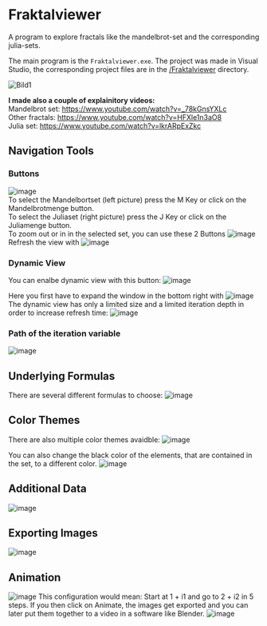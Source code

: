 # Fraktalviewer

A program to explore fractals like the mandelbrot-set and the corresponding julia-sets.

The main program is the `Fraktalviewer.exe`.
The project was made in Visual Studio, the corresponding project files are in the [/Fraktalviewer](https://github.com/steilgedacht/fraktalviewer/tree/main/Fraktalviewer) directory.

![Bild1](https://user-images.githubusercontent.com/89748204/155360978-ba80e03a-d8f0-44be-9e76-141ffc999b51.PNG)

**I made also a couple of explainitory videos:**  
Mandelbrot set: https://www.youtube.com/watch?v=_78kGnsYXLc  
Other fractals: https://www.youtube.com/watch?v=HFXle1n3aO8  
Julia set: https://www.youtube.com/watch?v=lkrARpExZkc  

## Navigation Tools


### Buttons
![image](https://user-images.githubusercontent.com/89748204/155361418-85f21e8c-b685-4a2d-89a5-ee029c275d2f.png)<br/>
To select the Mandelbortset (left picture) press the M Key or click on the Mandelbrotmenge button.<br/>
To select the Juliaset (right picture) press the J Key or click on the Juliamenge button.<br/>
To zoom out or in in the selected set, you can use these 2 Buttons ![image](https://user-images.githubusercontent.com/89748204/155361940-f0847bcd-c76f-422d-8642-e93e346ce1ff.png) <br/>
Refresh the view with ![image](https://user-images.githubusercontent.com/89748204/155362042-8bf9650f-7bf0-481f-a345-a855509bb7b1.png)

### Dynamic View

You can enalbe dynamic view with this button: ![image](https://user-images.githubusercontent.com/89748204/155363161-f8b21631-c3fd-4a7c-af80-3629ea6eacaf.png)

Here you first have to expand the window in the bottom right with ![image](https://user-images.githubusercontent.com/89748204/155362520-e1879969-ac9a-4372-aca4-b4c732f00cf0.png)
The dynamic view has only a limited size and a limited iteration depth in order to increase refresh time:
![image](https://user-images.githubusercontent.com/89748204/155362373-2918ead6-bd50-4e25-9c01-171532c78b48.png)


### Path of the iteration variable
![image](https://user-images.githubusercontent.com/89748204/155362131-3134992b-98bd-496e-8445-26a45d1b646c.png)

## Underlying Formulas
There are several different formulas to choose:
![image](https://user-images.githubusercontent.com/89748204/155363332-bb5e29b6-96b7-417a-a275-0eb4859a03ab.png)


## Color Themes
There are also multiple color themes avaidble:
![image](https://user-images.githubusercontent.com/89748204/155363415-74d1c211-101b-4af0-af7c-78eb67744130.png)

You can also change the black color of the elements, that are contained in the set, to a different color.
![image](https://user-images.githubusercontent.com/89748204/155363475-55dfcb00-b0af-41ae-8ead-8d1598db2880.png)


## Additional Data
![image](https://user-images.githubusercontent.com/89748204/155363534-2daea228-1762-4cd0-bb45-9697ceb688c6.png)

## Exporting Images
![image](https://user-images.githubusercontent.com/89748204/155363569-fb7f68b9-1fd8-40c2-b728-029e212ddeb3.png)

## Animation
![image](https://user-images.githubusercontent.com/89748204/155363864-cac02a16-44af-427a-a4d6-051e11994805.png)
This configuration would mean: 
Start at 1 + i1 and go to 2 + i2 in 5 steps.
If you then click on Animate, the images get exported and you can later put them together to a video in a software like Blender.
![image](https://user-images.githubusercontent.com/89748204/155364336-f854569d-93ea-41d3-a7c4-bb4e2fa9257d.png)

